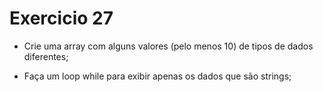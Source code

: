 # Exercicio 27

-   Crie uma array com alguns valores (pelo menos 10) de tipos de dados diferentes;

-   Faça um loop while para exibir apenas os dados que são strings;
